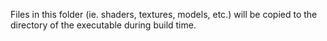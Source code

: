 Files in this folder (ie. shaders, textures, models, etc.) will be copied to the directory of the executable during build time.